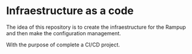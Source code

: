 # Infraestructure as a code
The idea of this repository is to create the infraestructure for the Rampup and then make the configuration management.

With the purpose of complete a CI/CD project.

